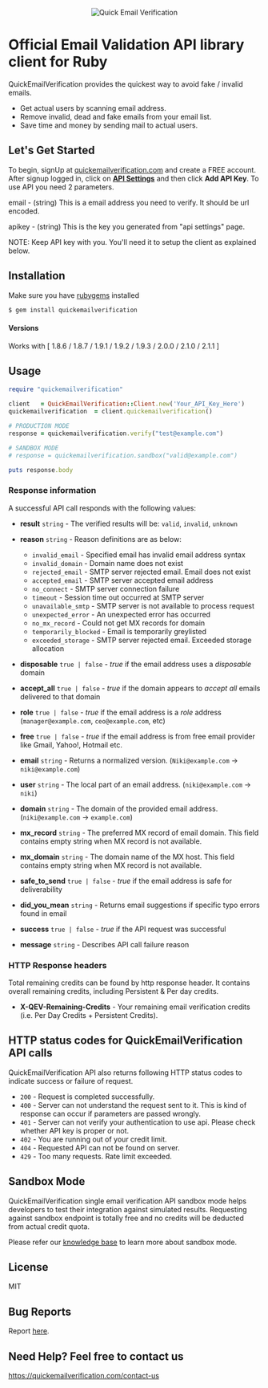 <p align="center">
  <img src="https://quickemailverification.com/images/logo_github.png" alt="Quick Email Verification">
  <br>
</p>


# Official Email Validation API library client for Ruby

QuickEmailVerification provides the quickest way to avoid fake / invalid emails.

* Get actual users by scanning email address.
* Remove invalid, dead and fake emails from your email list.
* Save time and money by sending mail to actual users.

## Let's Get Started

To begin, signUp at [quickemailverification.com](https://quickemailverification.com) and create a FREE account. After signup logged in, click on **[API Settings](https://quickemailverification.com/apisettings)** and then click **Add API Key**. To use API you need 2 parameters.

email - (string) This is a email address you need to verify. It should be url encoded.

apikey - (string) This is the key you generated from "api settings" page.

NOTE: Keep API key with you. You'll need it to setup the client as explained below.

## Installation

Make sure you have [rubygems](https://rubygems.org) installed

```bash
$ gem install quickemailverification
```

#### Versions

Works with [ 1.8.6 / 1.8.7 / 1.9.1 / 1.9.2 / 1.9.3 / 2.0.0 / 2.1.0 / 2.1.1 ]

## Usage

```ruby
require "quickemailverification"

client   = QuickEmailVerification::Client.new('Your_API_Key_Here')
quickemailverification  = client.quickemailverification()

# PRODUCTION MODE
response = quickemailverification.verify("test@example.com")

# SANDBOX MODE
# response = quickemailverification.sandbox("valid@example.com")

puts response.body
```

### Response information

A successful API call responds with the following values:

- **result** `string` - The verified results will be: `valid`, `invalid`, `unknown`
- **reason** `string` - Reason definitions are as below:
  - `invalid_email` - Specified email has invalid email address syntax
  - `invalid_domain` - Domain name does not exist
  - `rejected_email` - SMTP server rejected email. Email does not exist
  - `accepted_email` - SMTP server accepted email address
  - `no_connect` - SMTP server connection failure
  - `timeout` -  Session time out occurred at SMTP server
  - `unavailable_smtp` - SMTP server is not available to process request
  - `unexpected_error` - An unexpected error has occurred
  - `no_mx_record` - Could not get MX records for domain
  - `temporarily_blocked` - Email is temporarily greylisted 
  - `exceeded_storage` - SMTP server rejected email. Exceeded storage allocation

- **disposable**  `true | false` - *true* if the email address uses a *disposable* domain
- **accept_all**  `true | false` - *true* if the domain appears to *accept all* emails delivered to that domain
- **role**  `true | false` - *true* if the email address is a *role* address (`manager@example.com`, `ceo@example.com`, etc)
- **free** `true | false` - *true* if the email address is from free email provider like Gmail, Yahoo!, Hotmail etc.
- **email** `string` - Returns a normalized version. (`Niki@example.com` -> `niki@example.com`)
- **user** `string` - The local part of an email address. (`niki@example.com` -> `niki`)
- **domain** `string` - The domain of the provided email address. (`niki@example.com` -> `example.com`)
- **mx_record** `string` - The preferred MX record of email domain. This field contains empty string when MX record is not available.
- **mx_domain** `string` - The domain name of the MX host. This field contains empty string when MX record is not available.
- **safe_to_send** `true | false` - *true* if the email address is safe for deliverability
- **did_you_mean** `string` - Returns email suggestions if specific typo errors found in email
- **success** `true | false` - *true* if the API request was successful
- **message** `string` - Describes API call failure reason

### HTTP Response headers

Total remaining credits can be found by http response header. It contains overall remaining credits, including Persistent & Per day credits.

- **X-QEV-Remaining-Credits** - Your remaining email verification credits (i.e. Per Day Credits + Persistent Credits).

## HTTP status codes for QuickEmailVerification API calls

QuickEmailVerification API also returns following HTTP status codes to indicate success or failure of request.

- `200` - Request is completed successfully.
- `400` - Server can not understand the request sent to it. This is kind of response can occur if parameters are passed wrongly.
- `401` - Server can not verify your authentication to use api. Please check whether API key is proper or not.
- `402` - You are running out of your credit limit.
- `404` - Requested API can not be found on server.
- `429` - Too many requests. Rate limit exceeded.

## Sandbox Mode
QuickEmailVerification single email verification API sandbox mode helps developers to test their integration against simulated results. Requesting against sandbox endpoint is totally free and no credits will be deducted from actual credit quota.

Please refer our [knowledge base](http://docs.quickemailverification.com/email-verification-api/sandbox-mode) to learn more about sandbox mode.

## License
MIT

## Bug Reports
Report [here](https://github.com/quickemailverification/quickemailverification-ruby/issues).

## Need Help? Feel free to contact us
https://quickemailverification.com/contact-us
